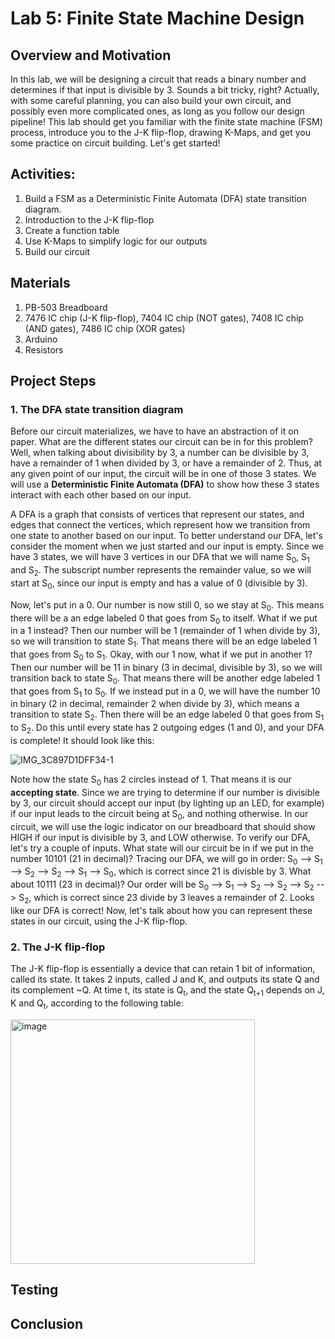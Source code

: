# Lab 5: Finite State Machine Design

## Overview and Motivation

In this lab, we will be designing a circuit that reads a binary number and determines if that input is divisible by 3. Sounds a bit tricky, right? Actually, with some careful planning, you can also build your own circuit, and possibly even more complicated ones, as long as you follow our design pipeline! This lab should get you familiar with the finite state machine (FSM) process, introduce you to the J-K flip-flop, drawing K-Maps, and get you some practice on circuit building. Let's get started!

## Activities:

1. Build a FSM as a Deterministic Finite Automata (DFA) state transition diagram.
2. Introduction to the J-K flip-flop
3. Create a function table
4. Use K-Maps to simplify logic for our outputs
5. Build our circuit

## Materials

1. PB-503 Breadboard
2. 7476 IC chip (J-K flip-flop), 7404 IC chip (NOT gates), 7408 IC chip (AND gates), 7486 IC chip (XOR gates)
3. Arduino
4. Resistors

## Project Steps

### 1. The DFA state transition diagram

Before our circuit materializes, we have to have an abstraction of it on paper. What are the different states our circuit can be in for this problem? Well, when talking about divisibility by 3, a number can be divisible by 3, have a remainder of 1 when divided by 3, or have a remainder of 2. Thus, at any given point of our input, the circuit will be in one of those 3 states. We will use a **Deterministic Finite Automata (DFA)** to show how these 3 states interact with each other based on our input.

A DFA is a graph that consists of vertices that represent our states, and edges that connect the vertices, which represent how we transition from one state to another based on our input. To better understand our DFA, let's consider the moment when we just started and our input is empty. Since we have 3 states, we will have 3 vertices in our DFA that we will name S<sub>0</sub>, S<sub>1</sub> and S<sub>2</sub>. The subscript number represents the remainder value, so we will start at S<sub>0</sub>, since our input is empty and has a value of 0 (divisible by 3).

Now, let's put in a 0. Our number is now still 0, so we stay at S<sub>0</sub>. This means there will be a an edge labeled 0 that goes from S<sub>0</sub> to itself. What if we put in a 1 instead? Then our number will be 1 (remainder of 1 when divide by 3), so we will transition to state S<sub>1</sub>. That means there will be an edge labeled 1 that goes from S<sub>0</sub> to S<sub>1</sub>. Okay, with our 1 now, what if we put in another 1? Then our number will be 11 in binary (3 in decimal, divisible by 3), so we will transition back to state S<sub>0</sub>. That means there will be another edge labeled 1 that goes from S<sub>1</sub> to S<sub>0</sub>. If we instead put in a 0, we will have the number 10 in binary (2 in decimal, remainder 2 when divide by 3), which means a transition to state S<sub>2</sub>. Then there will be an edge labeled 0 that goes from S<sub>1</sub> to S<sub>2</sub>. Do this until every state has 2 outgoing edges (1 and 0), and your DFA is complete! It should look like this:

![IMG_3C897D1DFF34-1](https://github.com/mb-linh/lab-5-blog-post-group1_cs281/assets/97915038/094e0a4b-9df9-4f5d-b6dd-ce435ec785b5)

Note how the state S<sub>0</sub> has 2 circles instead of 1. That means it is our **accepting state**. Since we are trying to determine if our number is divisible by 3, our circuit should accept our input (by lighting up an LED, for example) if our input leads to the circuit being at S<sub>0</sub>, and nothing otherwise. In our circuit, we will use the logic indicator on our breadboard that should show HIGH if our input is divisible by 3, and LOW otherwise. To verify our DFA, let's try a couple of inputs. What state will our circuit be in if we put in the number 10101 (21 in decimal)? Tracing our DFA, we will go in order: S<sub>0</sub> --> S<sub>1</sub> --> S<sub>2</sub> --> S<sub>2</sub> --> S<sub>1</sub> --> S<sub>0</sub>, which is correct since 21 is divisble by 3. What about 10111 (23 in decimal)? Our order will be S<sub>0</sub> --> S<sub>1</sub> --> S<sub>2</sub> --> S<sub>2</sub> --> S<sub>2</sub> --> S<sub>2</sub>, which is correct since 23 divide by 3 leaves a remainder of 2. Looks like our DFA is correct! Now, let's talk about how you can represent these states in our circuit, using the J-K flip-flop.

### 2. The J-K flip-flop

The J-K flip-flop is essentially a device that can retain 1 bit of information, called its state. It takes 2 inputs, called J and K, and outputs its state Q and its complement ~Q. At time t, its state is Q<sub>t</sub>, and the state Q<sub>t+1</sub> depends on J, K and Q<sub>t</sub>, according to the following table:

<img width="391" alt="image" src="https://github.com/mb-linh/lab-5-blog-post-group1_cs281/assets/97915038/70bd8008-0da3-4439-878b-678ee4b2d3af">



## Testing

## Conclusion




